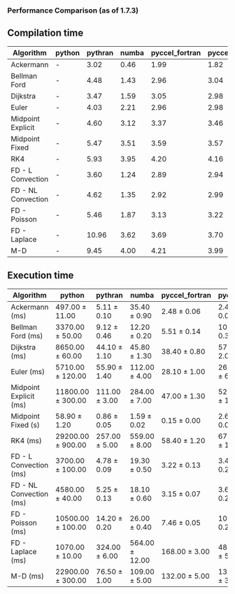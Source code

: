 ### Performance Comparison (as of 1.7.3)
## Compilation time
Algorithm                 | python                    | pythran                   | numba                     | pyccel_fortran            | pyccel_c                 
------------------------- | ------------------------- | ------------------------- | ------------------------- | ------------------------- | -------------------------
Ackermann                 | -                         | 3.02                      | 0.46                      | 1.99                      | 1.82                     
Bellman Ford              | -                         | 4.48                      | 1.43                      | 2.96                      | 3.04                     
Dijkstra                  | -                         | 3.47                      | 1.59                      | 3.05                      | 2.98                     
Euler                     | -                         | 4.03                      | 2.21                      | 2.96                      | 2.98                     
Midpoint Explicit         | -                         | 4.60                      | 3.12                      | 3.37                      | 3.46                     
Midpoint Fixed            | -                         | 5.47                      | 3.51                      | 3.59                      | 3.57                     
RK4                       | -                         | 5.93                      | 3.95                      | 4.20                      | 4.16                     
FD - L Convection         | -                         | 3.60                      | 1.24                      | 2.89                      | 2.94                     
FD - NL Convection        | -                         | 4.62                      | 1.35                      | 2.92                      | 2.99                     
FD - Poisson              | -                         | 5.46                      | 1.87                      | 3.13                      | 3.22                     
FD - Laplace              | -                         | 10.96                     | 3.62                      | 3.69                      | 3.70                     
M-D                       | -                         | 9.45                      | 4.00                      | 4.21                      | 3.99                     

## Execution time
Algorithm                 | python                    | pythran                   | numba                     | pyccel_fortran            | pyccel_c                 
------------------------- | ------------------------- | ------------------------- | ------------------------- | ------------------------- | -------------------------
Ackermann (ms)            | 497.00 $\pm$ 11.00        | 5.11 $\pm$ 0.10           | 35.40 $\pm$ 0.90          | 2.48 $\pm$ 0.06           | 2.41 $\pm$ 0.03          
Bellman Ford (ms)         | 3370.00 $\pm$ 50.00       | 9.12 $\pm$ 0.46           | 12.20 $\pm$ 0.20          | 5.51 $\pm$ 0.14           | 10.30 $\pm$ 0.30         
Dijkstra (ms)             | 8650.00 $\pm$ 60.00       | 44.10 $\pm$ 1.10          | 45.80 $\pm$ 1.30          | 38.40 $\pm$ 0.80          | 57.50 $\pm$ 2.00         
Euler (ms)                | 5710.00 $\pm$ 120.00      | 55.90 $\pm$ 1.40          | 112.00 $\pm$ 4.00         | 28.10 $\pm$ 1.00          | 269.00 $\pm$ 6.00        
Midpoint Explicit (ms)    | 11800.00 $\pm$ 300.00     | 111.00 $\pm$ 3.00         | 284.00 $\pm$ 7.00         | 47.00 $\pm$ 1.30          | 529.00 $\pm$ 14.00       
Midpoint Fixed (s)        | 58.90 $\pm$ 1.20          | 0.86 $\pm$ 0.05           | 1.59 $\pm$ 0.02           | 0.15 $\pm$ 0.00           | 2.61 $\pm$ 0.08          
RK4 (ms)                  | 29200.00 $\pm$ 900.00     | 257.00 $\pm$ 5.00         | 559.00 $\pm$ 8.00         | 58.40 $\pm$ 1.20          | 678.00 $\pm$ 11.00       
FD - L Convection (ms)    | 3700.00 $\pm$ 100.00      | 4.78 $\pm$ 0.09           | 19.30 $\pm$ 0.50          | 3.22 $\pm$ 0.13           | 3.43 $\pm$ 0.28          
FD - NL Convection (ms)   | 4580.00 $\pm$ 40.00       | 5.25 $\pm$ 0.13           | 18.10 $\pm$ 0.60          | 3.15 $\pm$ 0.07           | 3.67 $\pm$ 0.20          
FD - Poisson (ms)         | 10500.00 $\pm$ 100.00     | 14.20 $\pm$ 0.20          | 26.00 $\pm$ 0.40          | 7.46 $\pm$ 0.05           | 10.00 $\pm$ 0.23         
FD - Laplace (ms)         | 1070.00 $\pm$ 10.00       | 324.00 $\pm$ 6.00         | 564.00 $\pm$ 12.00        | 168.00 $\pm$ 3.00         | 486.00 $\pm$ 5.00        
M-D (ms)                  | 22900.00 $\pm$ 300.00     | 76.50 $\pm$ 1.00          | 109.00 $\pm$ 5.00         | 132.00 $\pm$ 5.00         | 134.00 $\pm$ 3.00        
